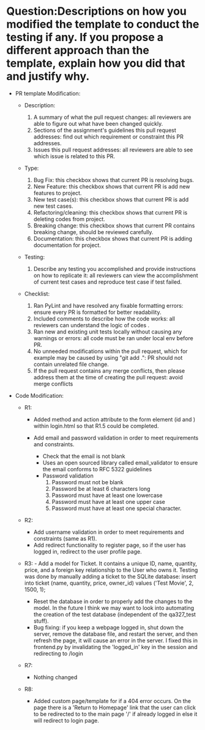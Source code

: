# Question:Descriptions on how you modified the template to conduct the testing if any. If you propose a different approach than the template, explain how you did that and justify why.

- PR template Modification:
   - Description:

     1.  A summary of what the pull request changes: all reviewers are able to figure out what have been changed quickly.
     2.  Sections of the assignment's guidelines this pull request addresses: find out which requirement or constraint this PR addresses.
     3.  Issues this pull request addresses: all reviewers are able to see which issue is related to this PR.

   - Type:

      1.  Bug Fix: this checkbox shows that current PR is resolving bugs.
      2.  New Feature: this checkbox shows that current PR is add new features to project.
      3.  New test case(s): this checkbox shows that current PR is add new test cases.
      4.  Refactoring/cleaning: this checkbox shows that current PR is deleting codes from project.
      5.  Breaking change: this checkbox shows that current PR contains breaking change, should be reviewed carefully.
      6.  Documentation: this checkbox shows that current PR is adding documentation for project.

   - Testing:
      1.  Describe any testing you accomplished and provide instructions on how to replicate it: all reviewers can view the accomplishment of current test cases and reproduce test case if test failed.
   
   - Checklist:

      1.  Ran PyLint and have resolved any fixable formatting errors: ensure every PR is formatted for better readability.
      2.  Included comments to describe how the code works: all reviewers can understand the logic of codes .
      3.  Ran new and existing unit tests locally without causing any warnings or errors: all code must be ran under local env before PR.
      4.  No unneeded modifications within the pull request, which for example may be caused by using "git add .": PR should not contain unrelated file change.
      5.  If the pull request contains any merge conflicts, then please address them at the time of creating the pull request: avoid merge conflicts

- Code Modification:

  - R1:
    - Added method and action attribute to the form element (id and ) within login.html so that R1.5 could be completed.

    - Add email and password validation in order to meet requirements and constraints.
      - Check that the email is not blank
      - Uses an open sourced library called email_validator to ensure the email conforms to RFC 5322 guidelines
      - Password validation
        1. Password must not be blank
        2. Password be at least 6 characters long
        3. Password must have at least one lowercase
        4. Password must have at least one upper case
        5. Password must have at least one special character.

  - R2:
    - Add username validation in order to meet requirements and constraints (same as R1).
    - Add redirect functionality to register page, so if the user has logged in, redirect to the user profile page.
  - R3: - Add a model for Ticket. It contains a unique ID, name,
    quantity, price, and a foreign key relationship to the User who owns it.
    Testing was done by manually adding a ticket to the SQLite database:
    insert into ticket (name, quantity, price, owner_id) values ('Test Movie', 2, 1500, 1);
  
    - Reset the database in order to properly add the changes to
      the model. In the future I think we may want to look into automating
      the creation of the test database (independent of the qa327_test stuff).
    - Bug fixing: if you keep a webpage logged in, shut down
      the server, remove the database file, and restart the server,
      and then refresh the page, it will cause an error in the server.
      I fixed this in frontend.py by invalidating the 'logged_in' key in
      the session and redirecting to /login
  
  - R7:
  
    - Nothing changed
  
  - R8:
    - Added custom page/template for if a 404 error occurs. On the page there is a 'Return to Homepage' link that the user can click to be  redirected to to the main page '/' if already logged in else it will redirect to login page.
